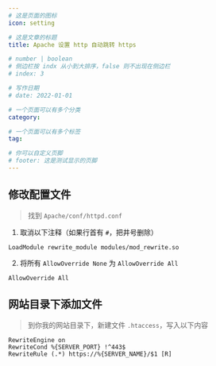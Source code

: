 ```yaml
---
# 这是页面的图标
icon: setting

# 这是文章的标题
title: Apache 设置 http 自动跳转 https

# number | boolean
# 侧边栏按 indx 从小到大排序，false 则不出现在侧边栏
# index: 3

# 写作日期
# date: 2022-01-01

# 一个页面可以有多个分类
category: 

# 一个页面可以有多个标签
tag: 

# 你可以自定义页脚
# footer: 这是测试显示的页脚
---
```




## 修改配置文件

> 找到 `Apache/conf/httpd.conf`



1. 取消以下注释（如果行首有 `#`，把井号删除）

```xml-dtd
LoadModule rewrite_module modules/mod_rewrite.so
```

2. 将所有 `AllowOverride None` 为 `AllowOverride All`

```xml-dtd
AllowOverride All
```



## 网站目录下添加文件

> 到你我的网站目录下，新建文件 `.htaccess`，写入以下内容



```xml-dtd
RewriteEngine on
RewriteCond %{SERVER_PORT} !^443$
RewriteRule (.*) https://%{SERVER_NAME}/$1 [R]
```



